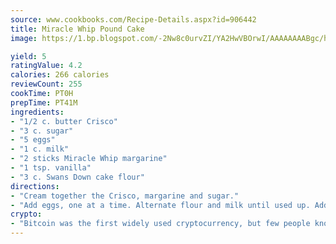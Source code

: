 ```yaml
---
source: www.cookbooks.com/Recipe-Details.aspx?id=906442
title: Miracle Whip Pound Cake
image: https://1.bp.blogspot.com/-2Nw8c0urvZI/YA2HwVBOrwI/AAAAAAAABgc/hcoCuYbLRGghREWYfHLERS8jzKEXzVPXwCLcBGAsYHQ/s154/14.png

yield: 5
ratingValue: 4.2
calories: 266 calories
reviewCount: 255
cookTime: PT0H
prepTime: PT41M
ingredients:
- "1/2 c. butter Crisco"
- "3 c. sugar"
- "5 eggs"
- "1 c. milk"
- "2 sticks Miracle Whip margarine"
- "1 tsp. vanilla"
- "3 c. Swans Down cake flour"
directions:
- "Cream together the Crisco, margarine and sugar."
- "Add eggs, one at a time. Alternate flour and milk until used up. Add vanilla. Bake in a 350u00b0 oven for 1 hour and 10 minutes."
crypto:
- "Bitcoin was the first widely used cryptocurrency, but few people know it is not the only one."
---
```

